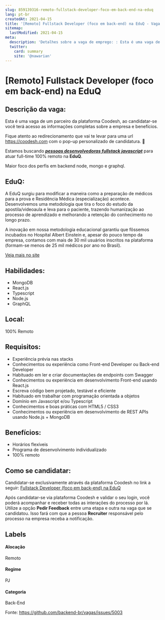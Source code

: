 ```yaml
---
slug: 859139316-remoto-fullstack-developer-foco-em-back-end-na-eduq
lang: pt-br
createdAt: 2021-04-15
title: '[Remoto] Fullstack Developer (foco em back-end) na EduQ - Vaga de Emprego'
sitemap:
  lastModified: 2021-04-15
meta:
  description: 'Detalhes sobre a vaga de emprego: : Esta é uma vaga de um parceiro da plataforma Coodesh, ao candidatar-se você terá acesso as informações completas sobre a empresa e benefícios.  Fique atento ao redirecionamento que vai te levar para uma url https://coodesh.com com o pop-up personalizado de candidatura. :wave: <p>Estamos buscando <strong><em><ins>pessoas desenvolvedoras fullstack javascript</ins></em></strong> para atuar full-time 100% remoto na <strong>EduQ</strong>.&nbsp;</p> <p>Maior foco dos perfis em backend node, mongo e graphql.&nbsp;</p>'
  twitter:
    card: summary
    site: '@nawarian'
---
```


# [Remoto] Fullstack Developer (foco em back-end) na EduQ

## Descrição da vaga: 
Esta é uma vaga de um parceiro da plataforma Coodesh, ao candidatar-se você terá acesso as informações completas sobre a empresa e benefícios.


Fique atento ao redirecionamento que vai te levar para uma url https://coodesh.com com o pop-up personalizado de candidatura. :wave:
<p>Estamos buscando <strong><em><ins>pessoas desenvolvedoras fullstack javascript</ins></em></strong> para atuar full-time 100% remoto na <strong>EduQ</strong>.&nbsp;</p>
<p>Maior foco dos perfis em backend node, mongo e graphql.&nbsp;</p>

## EduQ: 
 <p>A EduQ surgiu para modificar a maneira como a preparação de médicos para a prova e Residência Médica (especialização) acontece. Desenvolvemos uma metodologia que tira o foco do estudo da apostila/videoaula e leva para o paciente, trazendo humanização ao processo de aprendizado e melhorando a retenção do conhecimento no longo prazo.&nbsp;</p>
<p>A inovação em nossa metodologia educacional garantiu que fôssemos incubados no Hospital Albert Einstein e, apesar do pouco tempo da empresa, contamos com mais de 30 mil usuários inscritos na plataforma (formam-se menos de 25 mil médicos por ano no Brasil).</p><a href='https://coodesh.com/empresas/eduq'>Veja mais no site</a>

 ## Habilidades: 
 - MongoDB 
- React.js 
- Typescript 
- Node.js 
- GraphQL
## Local: 
 100% Remoto
## Requisitos: 
 - Experiência prévia nas stacks 
- Conhecimentos ou experiência como Front-end Developer ou Back-end Developer 
- Habituado em ler e criar documentações de endpoints com Swagger 
- Conhecimentos ou experiência em desenvolvimento Front-end usando React.js 
- Escreva código bem projetado, testável e eficiente 
- Habituado em trabalhar com programação orientada a objetos 
- Domínio em Javascript e/ou Typescript 
- Conhecimentos e boas práticas com HTML5 / CSS3 
- Conhecimentos ou experiência em desenvolvimento de REST APIs usando Node.js + MongoDB

## Benefícios: 
 - Horários flexíveis 
- Programa de desenvolvimento individualizado 
- 100% remoto
## Como se candidatar:
Candidatar-se exclusivamente através da plataforma Coodesh no link a seguir: [Fullstack Developer (foco em back-end) na EduQ](https://coodesh.com/vagas/backend-developer-20210410?origin=github&modal=open)


Após candidatar-se via plataforma Coodesh e validar o seu login, você poderá acompanhar e receber todas as interações do processo por lá. Utilize a opção <b>Pedir Feedback</b> entre uma etapa e outra na vaga que se candidatou. Isso fará com que a pessoa <b>Recruiter</b> responsável pelo processo na empresa receba a notificação.
## Labels
#### Alocação
Remoto
#### Regime
PJ
#### Categoria
Back-End

Fonte: https://github.com/backend-br/vagas/issues/5003